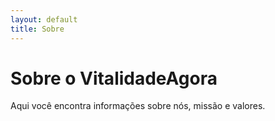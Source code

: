 ```yaml
---
layout: default
title: Sobre
---
```


# Sobre o VitalidadeAgora

Aqui você encontra informações sobre nós, missão e valores.
